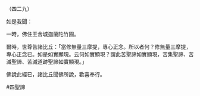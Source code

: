 （四二九）

如是我聞：

一時，佛住王舍城迦蘭陀竹園。

爾時，世尊告諸比丘：「當修無量三摩提，專心正念。所以者何？修無量三摩提，專心正念已。如是如實顯現。云何如實顯現？謂此苦聖諦如實顯現，苦集聖諦、苦滅聖諦、苦滅道跡聖諦如實顯現。」

佛說此經已，諸比丘聞佛所說，歡喜奉行。



#四聖諦
